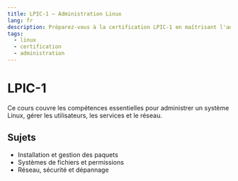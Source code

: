 ```yaml
---
title: LPIC-1 – Administration Linux
lang: fr
description: Préparez-vous à la certification LPIC-1 en maîtrisant l'administration Linux de base, le système, les réseaux et la sécurité.
tags:
  - linux
  - certification
  - administration
---
```


# LPIC-1

Ce cours couvre les compétences essentielles pour administrer un système Linux, gérer les utilisateurs, les services et le réseau.

## Sujets

- Installation et gestion des paquets
- Systèmes de fichiers et permissions
- Réseau, sécurité et dépannage 